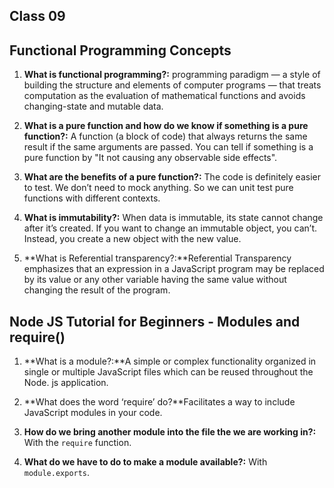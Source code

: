 ## Class 09

## Functional Programming Concepts

1. **What is functional programming?:** programming paradigm — a style of building the structure and elements of computer programs — that treats computation as the evaluation of mathematical functions and avoids changing-state and mutable data.

2. **What is a pure function and how do we know if something is a pure function?:**  A function (a block of code) that always returns the same result if the same arguments are passed. You can tell if something is a pure function by "It not causing any observable side effects".

3. **What are the benefits of a pure function?:** The code is definitely easier to test. We don’t need to mock anything. So we can unit test pure functions with different contexts.

4. **What is immutability?:** When data is immutable, its state cannot change after it’s created. If you want to change an immutable object, you can’t. Instead, you create a new object with the new value.

5. **What is Referential transparency?:**Referential Transparency emphasizes that an expression in a JavaScript program may be replaced by its value or any other variable having the same value without changing the result of the program.

## Node JS Tutorial for Beginners - Modules and require()

1. **What is a module?:**A simple or complex functionality organized in single or multiple JavaScript files which can be reused throughout the Node. js application.

2. **What does the word ‘require’ do?**Facilitates a way to include JavaScript modules in your code.

3. **How do we bring another module into the file the we are working in?:** With the `require` function.

4. **What do we have to do to make a module available?:** With `module.exports`.